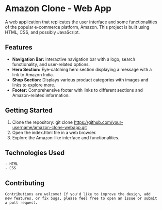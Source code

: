 # Amazon Clone - Web App

A web application that replicates the user interface and some functionalities of the popular e-commerce platform, Amazon. This project is built using HTML, CSS, and possibly JavaScript.

## Features

- **Navigation Bar:** Interactive navigation bar with a logo, search functionality, and user-related options.
- **Hero Section:** Eye-catching hero section displaying a message with a link to Amazon India.
- **Shop Section:** Displays various product categories with images and links to explore more.
- **Footer:** Comprehensive footer with links to different sections and Amazon-related information.

## Getting Started

1. Clone the repository:
   git clone https://github.com/your-username/amazon-clone-webapp.git
2. Open the index.html file in a web browser.
3. Explore the Amazon-like interface and functionalities.

## Technologies Used
    - HTML
    - CSS

## Contributing
    Contributions are welcome! If you'd like to improve the design, add new features, or fix bugs, please feel free to open an issue or submit a pull request.
